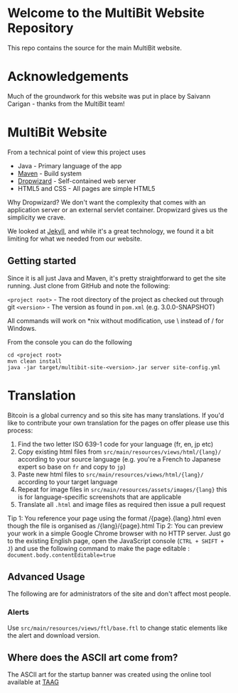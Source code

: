# Welcome to the MultiBit Website Repository

This repo contains the source for the main MultiBit website.

# Acknowledgements

Much of the groundwork for this website was put in place by Saivann Carigan - thanks from the MultiBit team!

# MultiBit Website

From a technical point of view this project uses

* Java - Primary language of the app
* [Maven](http://maven.apache.org/) - Build system
* [Dropwizard](http://dropwizard.codahale.com) - Self-contained web server
* HTML5 and CSS - All pages are simple HTML5

Why Dropwizard? We don't want the complexity that comes with an application server or an
external servlet container. Dropwizard gives us the simplicity we crave.

We looked at [Jekyll](https://github.com/mojombo/jekyll), and while it's a great technology, we
found it a bit limiting for what we needed from our website.

## Getting started

Since it is all just Java and Maven, it's pretty straightforward to get the site running. Just clone
from GitHub and note the following:

`<project root>` - The root directory of the project as checked out through git
`<version>` - The version as found in `pom.xml` (e.g. 3.0.0-SNAPSHOT)

All commands will work on *nix without modification, use \ instead of / for Windows.

From the console you can do the following
```
cd <project root>
mvn clean install
java -jar target/multibit-site-<version>.jar server site-config.yml
```

# Translation

Bitcoin is a global currency and so this site has many translations. If you'd like to contribute your own translation for the pages on offer please use this process:

1. Find the two letter ISO 639-1 code for your language (fr, en, jp etc)
1. Copy existing html files from `src/main/resources/views/html/{lang}/` according to your source language (e.g. you're a French to Japanese expert so base on `fr` and copy to `jp`)
1. Paste new html files to `src/main/resources/views/html/{lang}/` according to your target language
1. Repeat for image files in `src/main/resources/assets/images/{lang}` this is for language-specific screenshots that are applicable
1. Translate all `.html` and image files as required then issue a pull request

Tip 1: You reference your page using the format /{page}.{lang}.html even though the file is organised as /{lang}/{page}.html
Tip 2: You can preview your work in a simple Google Chrome browser with no HTTP server. Just go to the existing English page, open the JavaScript console (`CTRL + SHIFT + J`) and use the following command to make the page editable : `document.body.contentEditable=true`

## Advanced Usage

The following are for administrators of the site and don't affect most people.

### Alerts

Use `src/main/resources/views/ftl/base.ftl` to change static elements like the alert and download version.

## Where does the ASCII art come from?

The ASCII art for the startup banner was created using the online tool available at
[TAAG](http://patorjk.com/software/taag/#p=display&f=Standard&t=MultiBit%20Site)

